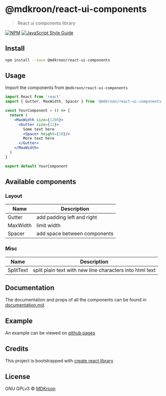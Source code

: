 # @mdkroon/react-ui-components

> React ui components library

[![NPM](https://img.shields.io/npm/v/@mdkroon/react-ui-components.svg)](https://www.npmjs.com/package/@mdkroon/react-ui-components) [![JavaScript Style Guide](https://img.shields.io/badge/code_style-standard-brightgreen.svg)](https://standardjs.com)

## Install

```bash
npm install --save @mdkroon/react-ui-components
```

## Usage

Import the components from `@mdkroon/react-ui-components`

```jsx
import React from 'react'
import { Gutter, MaxWidth, Spacer } from '@mdkroon/react-ui-components'

const YourComponent = () => {
  return (
    <MaxWidth size={1200}>
      <Gutter size={12}>
        Some text here
        <Spacer height={10}/>
        More text here
      </Gutter>
    </MaxWidth>
  )
}

export default YourComponent
```

## Available components

### Layout
|Name|Description|
|---|---|
|Gutter|add padding left and right|
|MaxWidth|limit width|
|Spacer|add space between components|

### Misc
|Name|Description|
|---|---|
|SplitText|split plain text with new line characters into html text|

## Documentation

The documentation and props of all the components can be found in [documentation.md](documentation.md).

## Example

An example can be viewed on [github pages](https://mdkroon.github.io/react-ui-components/)

## Credits

This project is bootstrapped with [create react library](https://github.com/transitive-bullshit/create-react-library)

## License

GNU GPLv3 © [MDKroon](https://github.com/MDKroon)

